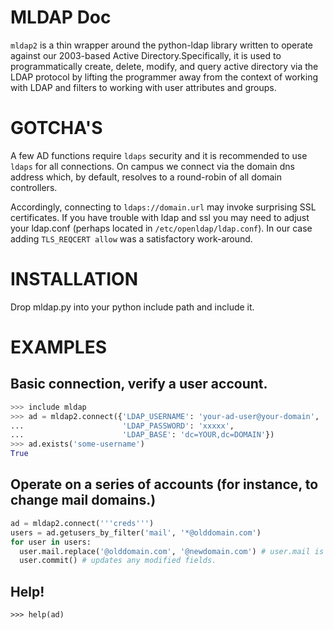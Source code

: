# MLDAP Doc

`mldap2` is a thin wrapper around the python-ldap library written to
operate against our 2003-based Active Directory.Specifically, it is
used to programmatically create, delete, modify, and query active
directory via the LDAP protocol by lifting the programmer away from
the context of working with LDAP and filters to working with user
attributes and groups.

# GOTCHA'S

A few AD functions require `ldaps` security and it is recommended to use `ldaps`
for all connections. On campus we connect via the domain dns address which, 
by default, resolves to a round-robin of all domain controllers. 

Accordingly, connecting to `ldaps://domain.url` may invoke surprising SSL
certificates. If you have trouble with ldap and ssl you may need to adjust
your ldap.conf (perhaps located in `/etc/openldap/ldap.conf`). In our case
adding `TLS_REQCERT allow` was a satisfactory work-around.

# INSTALLATION

Drop mldap.py into your python include path and include it.


# EXAMPLES

## Basic connection, verify a user account.
```python
>>> include mldap
>>> ad = mldap2.connect({'LDAP_USERNAME': 'your-ad-user@your-domain',
...                      'LDAP_PASSWORD': 'xxxxx',
...                      'LDAP_BASE': 'dc=YOUR,dc=DOMAIN'})
>>> ad.exists('some-username')
True
```

## Operate on a series of accounts (for instance, to change mail domains.)
```python
ad = mldap2.connect('''creds''')
users = ad.getusers_by_filter('mail', '*@olddomain.com')
for user in users:
  user.mail.replace('@olddomain.com', '@newdomain.com') # user.mail is just a string.
  user.commit() # updates any modified fields.
```

## Help!
```
>>> help(ad)
```
